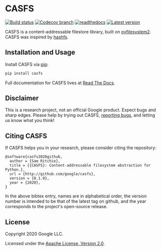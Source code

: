 # CASFS

[![Build status](https://github.com/google/casfs/workflows/build/badge.svg?branch=master)](https://github.com/google/casfs/actions?query=workflow%3Abuild+branch%3Amaster)
[![Codecov branch](https://img.shields.io/codecov/c/github/google/casfs/master.svg?maxAge=3600)](https://codecov.io/github/google/casfs)
[![readthedocs](https://img.shields.io/readthedocs/casfs?maxAge=3600)](https://casfs.readthedocs.io/en/latest/?badge=latest)
[![Latest version](https://img.shields.io/pypi/v/casfs?maxAge=3600)](https://pypi.org/project/casfs)

CASFS is a content-addressable filestore library, built on
[pyfilesystem2](https://github.com/PyFilesystem/pyfilesystem2). CASFS was
inspired by [hashfs](https://github.com/dgilland/hashfs).

## Installation and Usage

Install CASFS via [pip](https://pypi.org/project/casfs/):

```bash
pip install casfs
```

Full documentation for CASFS lives at [Read The
Docs](https://casfs.readthedocs.io/en/latest).

## Disclaimer

This is a research project, not an official Google product. Expect bugs and
sharp edges. Please help by trying out CASFS, [reporting
bugs](https://github.com/google/casfs/issues), and letting us know what you
think!

## Citing CASFS

If CASFS helps you in your research, please consider citing the repository:

```
@software{casfs2020github,
  author = {Sam Ritchie},
  title = {{CASFS}: Content-addressable filesystem abstraction for Python.},
  url = {http://github.com/google/casfs},
  version = {0.1.0},
  year = {2020},
}
```

In the above bibtex entry, names are in alphabetical order, the version number
is intended to be that of the latest tag on github, and the year corresponds to
the project's open-source release.

## License

Copyright 2020 Google LLC.

Licensed under the [Apache License, Version 2.0](http://www.apache.org/licenses/LICENSE-2.0).
